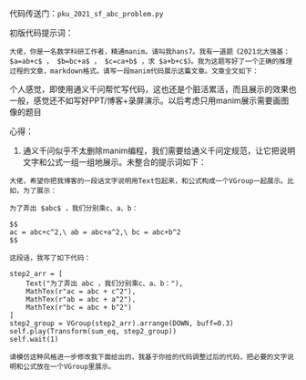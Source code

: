 代码传送门：`pku_2021_sf_abc_problem.py`

初版代码提示词：

```
大佬，你是一名数学科研工作者，精通manim。请叫我hans7。我有一道题《2021北大强基： $a=ab+c$ ， $b=bc+a$ ， $c=ca+b$ ，求 $a+b+c$》。我为这题写好了一个正确的推理过程的文章，markdown格式。请写一段manim代码展示这篇文章。文章全文如下：
```

个人感觉，即使用通义千问帮忙写代码，这也还是个脏活累活，而且展示的效果也一般，感觉还不如写好PPT/博客+录屏演示。以后考虑只用manim展示需要画图像的题目

心得：

1. 通义千问似乎不太删除manim编程，我们需要给通义千问定规范，让它把说明文字和公式一组一组地展示。未整合的提示词如下：

```
大佬，希望你把我博客的一段话文字说明用Text包起来，和公式构成一个VGroup一起展示。比如，为了展示：

为了弄出 $abc$ ，我们分别乘c、a、b：

$$
ac = abc+c^2,\ ab = abc+a^2,\ bc = abc+b^2
$$

这段话，我写了如下代码：

step2_arr = [
    Text("为了弄出 abc ，我们分别乘c、a、b："),
    MathTex(r"ac = abc + c^2"),
    MathTex(r"ab = abc + a^2"),
    MathTex(r"bc = abc + b^2")
]
step2_group = VGroup(step2_arr).arrange(DOWN, buff=0.3)
self.play(Transform(sum_eq, step2_group))
self.wait(1)

请模仿这种风格进一步修改我下面给出的，我基于你给的代码调整过后的代码，把必要的文字说明和公式放在一个VGroup里展示。
```
